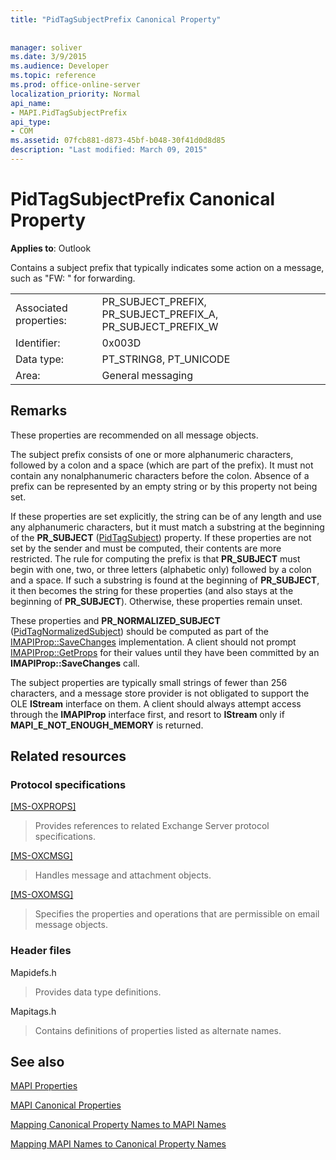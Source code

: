 ```yaml
---
title: "PidTagSubjectPrefix Canonical Property"
 
 
manager: soliver
ms.date: 3/9/2015
ms.audience: Developer
ms.topic: reference
ms.prod: office-online-server
localization_priority: Normal
api_name:
- MAPI.PidTagSubjectPrefix
api_type:
- COM
ms.assetid: 07fcb881-d873-45bf-b048-30f41d0d8d85
description: "Last modified: March 09, 2015"
---
```


# PidTagSubjectPrefix Canonical Property

  
  
**Applies to**: Outlook 
  
Contains a subject prefix that typically indicates some action on a message, such as "FW: " for forwarding. 
  
|||
|:-----|:-----|
|Associated properties:  <br/> |PR_SUBJECT_PREFIX, PR_SUBJECT_PREFIX_A, PR_SUBJECT_PREFIX_W  <br/> |
|Identifier:  <br/> |0x003D  <br/> |
|Data type:  <br/> |PT_STRING8, PT_UNICODE  <br/> |
|Area:  <br/> |General messaging  <br/> |
   
## Remarks

These properties are recommended on all message objects. 
  
The subject prefix consists of one or more alphanumeric characters, followed by a colon and a space (which are part of the prefix). It must not contain any nonalphanumeric characters before the colon. Absence of a prefix can be represented by an empty string or by this property not being set. 
  
If these properties are set explicitly, the string can be of any length and use any alphanumeric characters, but it must match a substring at the beginning of the **PR_SUBJECT** ([PidTagSubject](pidtagsubject-canonical-property.md)) property. If these properties are not set by the sender and must be computed, their contents are more restricted. The rule for computing the prefix is that **PR_SUBJECT** must begin with one, two, or three letters (alphabetic only) followed by a colon and a space. If such a substring is found at the beginning of **PR_SUBJECT**, it then becomes the string for these properties (and also stays at the beginning of **PR_SUBJECT**). Otherwise, these properties remain unset. 
  
These properties and **PR_NORMALIZED_SUBJECT** ([PidTagNormalizedSubject](pidtagnormalizedsubject-canonical-property.md)) should be computed as part of the [IMAPIProp::SaveChanges](imapiprop-savechanges.md) implementation. A client should not prompt [IMAPIProp::GetProps](imapiprop-getprops.md) for their values until they have been committed by an **IMAPIProp::SaveChanges** call. 
  
The subject properties are typically small strings of fewer than 256 characters, and a message store provider is not obligated to support the OLE **IStream** interface on them. A client should always attempt access through the **IMAPIProp** interface first, and resort to **IStream** only if **MAPI_E_NOT_ENOUGH_MEMORY** is returned. 
  
## Related resources

### Protocol specifications

[[MS-OXPROPS]](http://msdn.microsoft.com/library/f6ab1613-aefe-447d-a49c-18217230b148%28Office.15%29.aspx)
  
> Provides references to related Exchange Server protocol specifications.
    
[[MS-OXCMSG]](http://msdn.microsoft.com/library/7fd7ec40-deec-4c06-9493-1bc06b349682%28Office.15%29.aspx)
  
> Handles message and attachment objects.
    
[[MS-OXOMSG]](http://msdn.microsoft.com/library/daa9120f-f325-4afb-a738-28f91049ab3c%28Office.15%29.aspx)
  
> Specifies the properties and operations that are permissible on email message objects.
    
### Header files

Mapidefs.h
  
> Provides data type definitions.
    
Mapitags.h
  
> Contains definitions of properties listed as alternate names.
    
## See also



[MAPI Properties](mapi-properties.md)
  
[MAPI Canonical Properties](mapi-canonical-properties.md)
  
[Mapping Canonical Property Names to MAPI Names](mapping-canonical-property-names-to-mapi-names.md)
  
[Mapping MAPI Names to Canonical Property Names](mapping-mapi-names-to-canonical-property-names.md)

